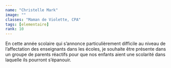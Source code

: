```yaml
---
name: "Christelle Mark"
image: ""
classes: "Maman de Violette, CPA"
tags: [elementaire]
rank: 10
---
```


En cette année scolaire qui s’annonce particulièrement difficile au niveau de l’affectation des enseignants dans les écoles, je souhaite être présente dans un groupe de parents réactifs pour que nos enfants aient une scolarité dans laquelle ils pourront s’épanouir.